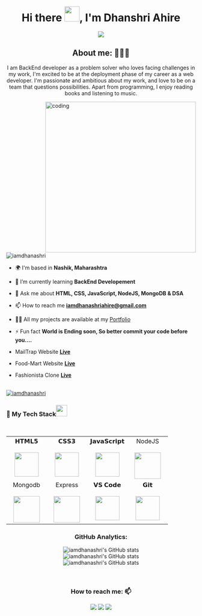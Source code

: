 <h1 align="center">Hi there <img src="https://c.tenor.com/z2xJqhCpneIAAAAM/wave-hand.gif" width="40px">, I'm Dhanshri Ahire </h1>

<p align="center">
<a align="center" href="https://github.com/iamdhanashri/iamdhanashri"><img src="https://readme-typing-svg.herokuapp.com?color=0A88B3&lines=Welcome+to+My+GitHub+Profile!;I'm+a+BackEnd+Developer." /></a>
</p>

<h2 align="center">About me: 👨🏽‍💻</h2>
<p align="center">I am BackEnd developer as a problem solver who loves facing challenges in my work, I'm excited to be at the deployment phase of my career as a web developer. I'm passionate and ambitious about my work, and love to be on a team that questions possibilities. Apart from programming, I enjoy reading books and listening to music.</p>


<img align="right" alt="coding" width="400" src="https://camo.githubusercontent.com/0f2df9c6430300192232520a10bc3f09066cee3c6f1205da8490ac2b1d69d9e5/68747470733a2f2f6d69722d73332d63646e2d63662e626568616e63652e6e65742f70726f6a6563745f6d6f64756c65732f646973702f3630313031343131363737303437352e363036386265666634363430612e676966"/>

<p align="left"> <img src="https://komarev.com/ghpvc/?username=iamdhanashri&label=Profile%20views&color=0e75b6&style=flat" alt="iamdhanashri" /> </p>

- 🌍 I'm based in **Nashik, Maharashtra**

- 🌱 I’m currently learning **BackEnd Developement**

- 💬 Ask me about **HTML, CSS, JavaScript, NodeJS, MongoDB & DSA**

- 📫 How to reach me **iamdhanashriahire@gmail.com**

- 👨‍💻 All my projects are available at my [Portfolio](https://iamdhanashri.github.io/)

     
- ⚡ Fun fact **World is Ending soon, So better commit your code before you....**

-  MailTrap Website **[Live](https://github.com/iamdhanashri/-average-alarm-4307)**
-  Food-Mart Website **[Live](https://github.com/iamdhanashri/delicious-trail-5625)**
-  Fashionista Clone **[Live](https://github.com/iamdhanashri/tedious-view-7935)**


<br/>

<!-- <p><a href="https://github.com/ryo-ma/github-profile-trophy"><img src="https://github-profile-trophy.vercel.app/?username=iamdhanashri" alt="iamdhanashri"/></a> </p> -->
<div><a href="https://github.com/ryo-ma/github-profile-trophy"><img src="https://github-profile-trophy.vercel.app/?username=iamdhanashri&row=2&column=7&margin-w=15&margin-h=15" alt="iamdhanashri"/></a> </div>

<div align="center">
  <h3 align="left" border="0"> 🚀 My Tech Stack<img src="https://camo.githubusercontent.com/beb64ff21c883e318e4f5db5231c2ba4175705bea1c9249e82a41ab375db4f75/68747470733a2f2f6d65646961322e67697068792e636f6d2f6d656469612f51737347456d706b79454f684243623765312f67697068792e6769663f6369643d656366303565343761306e336769316266716e74716d6f62386739616964316f796a327772336473336d67373030626c267269643d67697068792e676966" width="30"/></h3>
<br>
<table align="center">
<tbody>
<tr valign="top">
<td width="25%" align="center">
<span>𝗛𝗧𝗠𝗟𝟱</span><br><br>
<img height="64px" src="https://cdn.svgporn.com/logos/html-5.svg">
</td>
<td width="25%" align="center">
<span>𝗖𝗦𝗦𝟯</span><br><br>
<img height="64px" src="https://cdn.svgporn.com/logos/css-3.svg">
</td>
<td width="25%" align="center">
<span>𝗝𝗮𝘃𝗮𝗦𝗰𝗿𝗶𝗽𝘁</span><br><br>
<img height="64px" src="https://cdn.svgporn.com/logos/javascript.svg">
</td>
<td width="25%" align="center">
<span>NodeJS</span><br><br>
<img height="70px" src="https://cdn.svgporn.com/logos/nodejs.svg">
</td>
</tr>
<tr valign="top">
<td width="25%" align="center">
<span>Mongodb</span><br><br>
<img height="70px" src="https://cdn.svgporn.com/logos/mongodb.svg">
</td>
<td width="25%" align="center">
<span>Express</span><br><br>
<img height="70px" src="https://cdn.svgporn.com/logos/express.svg">
</td>
<td width="25%" align="center">
<span>𝗩𝗦 𝗖𝗼𝗱𝗲</span><br><br>
<img height="64px" src="https://cdn.svgporn.com/logos/visual-studio-code.svg">
</td>
<td width="25%" align="center">
<span>𝗚𝗶𝘁</span><br><br>
<img height="64px" src="https://cdn.svgporn.com/logos/git-icon.svg">
</td>
</tr>
</tbody>
</table>
<h3 align="center">GitHub Analytics: </h3>
<div align="center">
  <img src="https://github-readme-stats.vercel.app/api?username=iamdhanashri&count_private=true&theme=algolia" alt="iamdhanashri's GitHub stats" />
</div>
<div align="center">
  <img src="https://github-readme-stats.vercel.app/api/top-langs/?username=iamdhanashri&langs_count=8&theme=algolia" alt="iamdhanashri's GitHub stats" />
</div>
<div align="center">
  <img src="https://github-readme-streak-stats.herokuapp.com/?user=iamdhanashri" alt="iamdhanashri's GitHub stats" />

</div>


<br/>
<br/>

<!-- <p>
  <img src="https://activity-graph.herokuapp.com/graph?username=iamdhanashri&show_icons=true&count_private=true&include_all_commits=true&theme=minimal&hide_border=true&radius=4" />
</p> -->

<h3 align="center">How to reach me: 📫</h3>
<div align="center" display="flex">
  <a  href="https://www.linkedin.com/in/dhanashri-ahire-374397269/" target="_blank"> <img src="https://img.shields.io/badge/LinkedIn-0077B5?style=for-the-badge&logo=linkedin&logoColor=white" /></a>
  <a  href="mailto: iamdhanashriahire@gmail.com" target="_blank"><img src="https://img.shields.io/badge/Gmail-D14836?style=for-the-badge&logo=gmail&logoColor=white" /></a>
  <a  href="https://github.com/iamdhanashri" target="_blank"><img src="https://img.shields.io/badge/GitHub-100000?style=for-the-badge&logo=github&logoColor=white" /></a>
</div>
